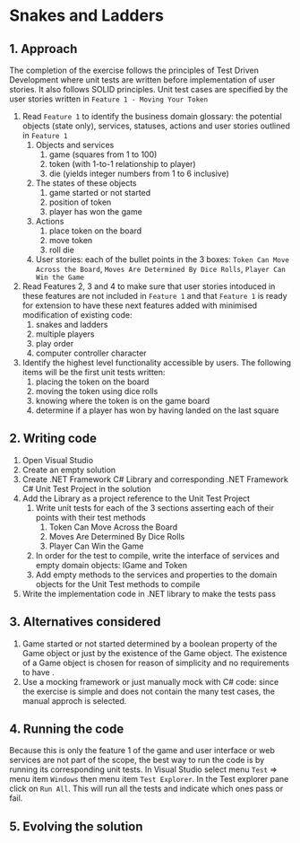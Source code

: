 # Snakes and Ladders


## 1. Approach
The completion of the exercise follows the principles of Test Driven Development where unit tests are written before implementation of user stories. It also follows SOLID principles. Unit test cases are specified by the user stories written in `Feature 1 - Moving Your Token`

1. Read `Feature 1` to identify the business domain glossary: the potential objects (state only), services, statuses, actions and user stories outlined in `Feature 1`
	1. Objects and services
		1. game (squares from 1 to 100)
		1. token (with 1-to-1 relationship to player)
        1. die (yields integer numbers from 1 to 6 inclusive)
	1. The states of these objects
	   1. game started or not started
	   1. position of token
       1. player has won the game
	1. Actions
	   1. place token on the board
	   1. move token
       1. roll die  
    1. User stories: each of the bullet points in the 3 boxes: `Token Can Move Across the Board`, `Moves Are Determined By Dice Rolls`, `Player Can Win the Game`
1. Read Features 2, 3 and 4 to make sure that user stories intoduced in these features are not included in `Feature 1` and that `Feature 1` is ready for extension to have these next features added with minimised modification of existing code: 
     1. snakes and ladders
     1. multiple players
     1. play order 
     1. computer controller character
1. Identify the highest level functionality accessible by users. The following items will be the first unit tests written: 
   1. placing the token on the board
   2. moving the token using dice rolls
   3. knowing where the token is on the game board
   4. determine if a player has won by having landed on the last square


## 2. Writing code

1. Open Visual Studio
1. Create an empty solution
1. Create .NET Framework C# Library and corresponding .NET Framework C# Unit Test Project in the solution
1. Add the Library as a project reference to the Unit Test Project
   1. Write unit tests for each of the 3 sections asserting each of their points with their test methods
      1. Token Can Move Across the Board
      1. Moves Are Determined By Dice Rolls
      1. Player Can Win the Game
   1. In order for the test to compile, write the interface of services and empty domain objects: IGame and Token
   1. Add empty methods to the services and properties to the domain objects for the Unit Test methods to compile      
1. Write the implementation code in .NET library to make the tests pass


## 3. Alternatives considered
   1. Game started or not started determined by a boolean property of the Game object or just by the existence of the Game object. The existence of a Game object is chosen for reason of simplicity and no requirements to have .
   1. Use a mocking framework or just manually mock with C# code: since the exercise is simple and does not contain the many test cases, the manual approch is selected.

 
## 4. Running the code
Because this is only the feature 1 of the game and user interface or web services are not part of the scope, the best way to run the code is by running its corresponding unit tests. In Visual Studio select menu `Test` => menu item `Windows` then menu item `Test Explorer`. In the Test explorer pane click on `Run All`. This will run all the tests and indicate which ones pass or fail.


## 5. Evolving the solution
